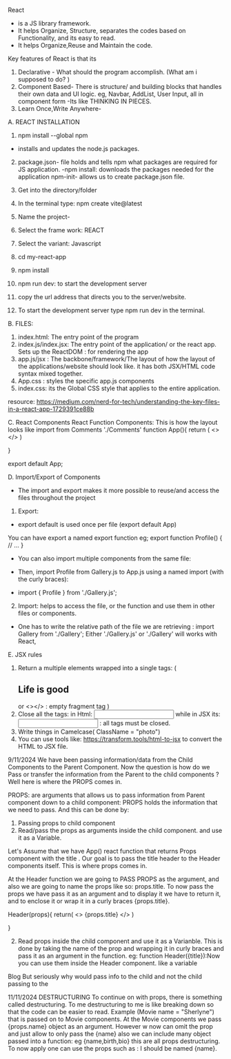 React 
- is a JS library framework.
- It helps Organize, Structure, separates the codes based on Functionality, and its easy to read. 
- It helps Organize,Reuse and Maintain the code. 

Key features of React is that its
1. Declarative - What should the program accomplish. (What am i supposed to do? )
2. Component Based- There is structure/ and building blocks that handles their own data and UI logic. eg, Navbar, AddList, User Input, all in component form 
-Its like THINKING IN PIECES. 
3. Learn Once,Write Anywhere- 

A. REACT INSTALLATION
1. npm install --global npm 
-  installs and updates the node.js packages. 
2. package.json- file holds and tells npm what packages are required for JS application. 
-npm install: downloads the packages needed for the application 
npm-init- allows us to create package.json file. 

1. Get into the directory/folder
2. In the terminal type: npm create vite@latest
3. Name the project-
4. Select the frame work: REACT 
5. Select the variant: Javascript
6. cd my-react-app 
7. npm install 
8. npm run dev: to start the development server 
9. copy the url address that directs you to the server/website. 
10. To start the development server type npm run dev in the terminal. 

B. FILES: 
1. index.html: The entry point of the program
1. index.js/index.jsx: The entry point of the application/ or the react app. Sets up the ReactDOM : for rendering the app 
2. app.js/jsx : The backbone/framework/The layout of how the layout of the applications/website should look like. it has both JSX/HTML code syntax mixed together. 
3. App.css : styles the specific app.js components 
4. index.css: its the Global CSS style that applies to the entire application. 


resource: https://medium.com/nerd-for-tech/understanding-the-key-files-in-a-react-app-1729391ce88b


C. React Components
React Function Components: This is how the layout looks like 
import from Comments './Comments'
function App(){
    return (
        <>
        <Comments/>
        </>
    )

}

export default App; 

D. Import/Export of Components
- The import and export makes it more possible to reuse/and access the files throughout the project 
1. Export: 
  - export default is used once per file (export default App)

  You can have export a named export function eg; 
  export function Profile() {
  // ...
}
- You can also import multiple components from the same file: 

- Then, import Profile from Gallery.js to App.js using a named import (with the curly braces):

- import { Profile } from './Gallery.js';

2. Import: 
helps to access the file, or the function and use them in other files or components. 
  - One has to write the relative path of the file we are retrieving : 
  import Gallery from './Gallery'; 
  Either './Gallery.js' or './Gallery' will works with React,


E. JSX rules
1. Return a multiple elements wrapped into a single tags: ( <div><h2>Life is good </h2></div> or <></> : empty fragment tag )
2. Close all the tags: 
in Html:  <input type="text"> while in JSX its: <input type="text" /> : all tags must be closed. 
3. Write things in Camelcase( ClassName = "photo")
4. You can use tools like: https://transform.tools/html-to-jsx
to convert the HTML to JSX file. 

9/11/2024
We have been passing information/data from the Child Components to the Parent Component. Now the question is how do we Pass or transfer the information from the Parent to the child components ? 
Well here is where the PROPS comes in. 

PROPS: are arguments that allows us to pass information from Parent component down to a child component: 
PROPS holds the information that we need to pass. And this can be done by: 
1. Passing props to child component
2. Read/pass the props as arguments inside the child component. and use it as a Variable. 

Let's Assume that we have App() react function that returns Props component with the title  <Props title = "WHAT ARE PROPS?: displayed as a prop "/>. 
Our goal is to pass the title header to the Header components itself. This is where props comes in. 

At the Header function we are going to PASS PROPS as the argument, and also we are going to name the props like so: props.title. To now pass the props we have pass it as an argument and to display it we have to return it, and to enclose it or wrap it in a curly braces {props.title}. 

Header(props){
  return(
    <>
    {props.title} 
    </>
  )
  
}

2. Read props inside the child component and use it as a Varianble. 
This is done by taking the name of the prop and wrapping it in curly braces and pass it as an argument in the function. 
eg: function Header({title}):Now you can use them inside the Header component. like a variable 



  <BlogContent articleText="Dear Reader: Bjarne Stroustrup has the perfect lecture oration." />
Blog
But seriously why would pass info to the child and not the child passing to the 


11/11/2024 
DESTRUCTURING
To continue on with props, there is something called destructuring. To me destructuring to me is like breaking down so that the code can be easier to read. Example (Movie name = "Sherlyne") that is passed on to Movie components. At the Movie components we pass {props.name} object as an argument. However w now can omit the prop and just allow to only pass the {name} also we can include many object passed into a function: eg {name,birth,bio} this are all props destructuring. To now apply one can use the props such as : I should be named {name}. 





